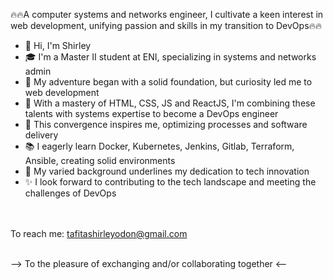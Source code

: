 🔥🔥A computer systems and networks engineer, I cultivate a keen interest in web development, unifying passion and skills in my transition to DevOps🔥🔥

- 👋 Hi, I'm Shirley
- 🎓 I'm a Master II student at ENI, specializing in systems and networks admin
- 🚀 My adventure began with a solid foundation, but curiosity led me to web development
- 🌱 With a mastery of HTML, CSS, JS and ReactJS, I'm combining these talents with systems expertise to become a DevOps engineer
- 🔄 This convergence inspires me, optimizing processes and software delivery
- 📚 I eagerly learn Docker, Kubernetes, Jenkins, Gitlab, Terraform, Ansible, creating solid environments
- 🌈 My varied background underlines my dedication to tech innovation
- ✨ I look forward to contributing to the tech landscape and meeting the challenges of DevOps

<br><br>
To reach me: tafitashirleyodon@gmail.com
<br><br>

--> To the pleasure of exchanging and/or collaborating together <--

<!--
**shirleyodon/shirleyodon** is a ✨ _special_ ✨ repository because its `README.md` (this file) appears on your GitHub profile.

Here are some ideas to get you started:

- 🔭 I’m currently working on ...
- 🌱 I’m currently learning ...
- 👯 I’m looking to collaborate on ...
- 🤔 I’m looking for help with ...
- 💬 Ask me about ...
- 📫 How to reach me: ...
- 😄 Pronouns: ...
- ⚡ Fun fact: ...
-->
